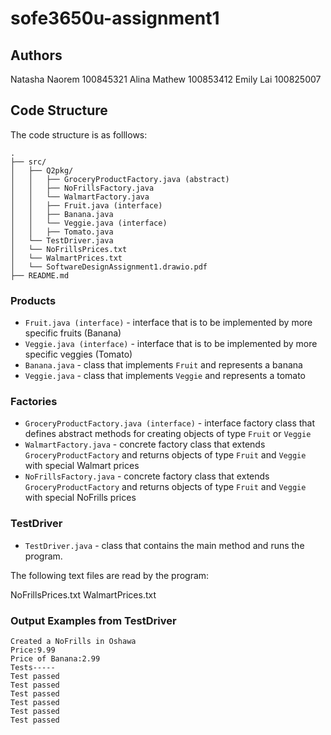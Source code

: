# sofe3650u-assignment1

## Authors
Natasha Naorem 100845321
Alina Mathew 100853412
Emily Lai 100825007

## Code Structure

The code structure is as folllows:

```
.
├── src/
│   ├── Q2pkg/
│   │   ├── GroceryProductFactory.java (abstract)
│   │   ├── NoFrillsFactory.java
│   │   └── WalmartFactory.java
│   │   ├── Fruit.java (interface)
│   │   ├── Banana.java
│   │   └── Veggie.java (interface)
│   │   ├── Tomato.java
│   └── TestDriver.java
│   └── NoFrillsPrices.txt
│   └── WalmartPrices.txt
│   └── SoftwareDesignAssignment1.drawio.pdf
├── README.md
```

### Products

- `Fruit.java (interface)` - interface that is to be implemented by more specific fruits (Banana)
- `Veggie.java (interface)` - interface that is to be implemented by more specific veggies (Tomato)
- `Banana.java` - class that implements `Fruit` and represents a banana
- `Veggie.java` - class that implements `Veggie` and represents a tomato

### Factories

- `GroceryProductFactory.java (interface)` - interface factory class that defines abstract methods for creating objects of type `Fruit` or `Veggie`
- `WalmartFactory.java` - concrete factory class that extends `GroceryProductFactory` and returns objects of type `Fruit` and `Veggie` with special Walmart prices
- `NoFrillsFactory.java` - concrete factory class that extends `GroceryProductFactory` and returns objects of type `Fruit` and `Veggie` with special NoFrills prices

### TestDriver

- `TestDriver.java` - class that contains the main method and runs the program. 

The following text files are read by the program:

NoFrillsPrices.txt
WalmartPrices.txt

### Output Examples from TestDriver

```
Created a NoFrills in Oshawa
Price:9.99
Price of Banana:2.99
Tests-----
Test passed
Test passed
Test passed
Test passed
Test passed
Test passed
```
